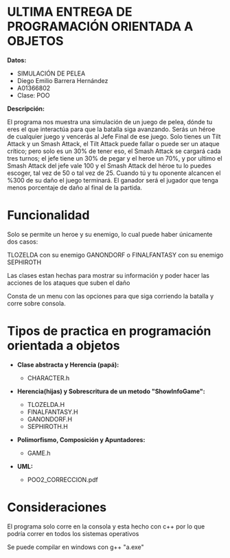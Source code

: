 # ULTIMA ENTREGA DE PROGRAMACIÓN ORIENTADA A OBJETOS

 **Datos:**
- SIMULACIÓN DE PELEA
- Diego Emilio Barrera Hernández
- A01366802
- Clase: POO

 **Descripción:**
 
 El programa nos muestra una simulación de un juego de pelea, dónde tu eres el que interactúa para que la batalla siga avanzando.
 Serás un héroe de cualquier juego y vencerás al Jefe Final de ese juego.
 Solo tienes un Tilt Attack y un Smash Attack,
 el Tilt Attack puede fallar o puede ser un ataque crítico; pero solo es un 30% de tener eso,
 el Smash Attack se cargará cada tres turnos; el jefe tiene un 30% de pegar y el heroe un 70%,
 y por ultimo el Smash Attack del jefe vale 100 y el Smash Attack del héroe tu lo puedes escoger, tal vez de 50 o tal vez de 25.
 Cuando tú y tu oponente alcancen el %300 de su daño el juego terminará.
 El ganador será el jugador que tenga menos porcentaje de daño al final de la partida.

# Funcionalidad
 Solo se permite un heroe y su enemigo, lo cual puede haber únicamente dos casos:
 
 TLOZELDA con su enemigo GANONDORF o FINALFANTASY con su enemigo SEPHIROTH
 
 Las clases estan hechas para mostrar su información y poder hacer las acciones de los ataques que suben el daño
 
 Consta de un menu con las opciones para que siga corriendo la batalla y corre sobre consola.

# Tipos de practica en programación orientada a objetos
* **Clase abstracta y Herencia (papá):**  
    * CHARACTER.h

* **Herencia(hijas) y Sobrescritura de un metodo "ShowInfoGame":**  
    * TLOZELDA.H
    * FINALFANTASY.H
    * GANONDORF.H
    * SEPHIROTH.H
    
* **Polimorfismo, Composición y Apuntadores:**  
    * GAME.h

* **UML:**  
    * POO2_CORRECCION.pdf
    
# Consideraciones

 El programa solo corre en la consola y esta hecho con c++ por lo que podría correr en todos los sistemas operativos

 Se puede compilar en windows con g++ "a.exe"
